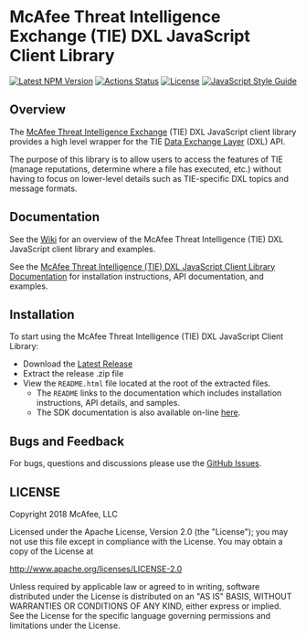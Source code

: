 # McAfee Threat Intelligence Exchange (TIE) DXL JavaScript Client Library
[![Latest NPM Version](https://img.shields.io/npm/v/@opendxl/dxl-tie-client.svg)](https://www.npmjs.com/package/@opendxl/dxl-tie-client)
[![Actions Status](https://github.com/opendxl/opendxl-tie-client-javascript/workflows/Build/badge.svg)](https://github.com/opendxl/opendxl-tie-client-javascript/actions)
[![License](https://img.shields.io/badge/License-Apache%202.0-blue.svg)](https://opensource.org/licenses/Apache-2.0)
[![JavaScript Style Guide](https://img.shields.io/badge/code_style-standard-brightgreen.svg)](https://standardjs.com)

## Overview

The
[McAfee Threat Intelligence Exchange](http://www.mcafee.com/us/products/threat-intelligence-exchange.aspx) 
(TIE) DXL JavaScript client library provides a high level wrapper for the TIE
[Data Exchange Layer](http://www.mcafee.com/us/solutions/data-exchange-layer.aspx)
(DXL) API.

The purpose of this library is to allow users to access the features of TIE
(manage reputations, determine where a file has executed, etc.) without having
to focus on lower-level details such as TIE-specific DXL topics and message
formats.

## Documentation

See the [Wiki](https://github.com/opendxl/opendxl-tie-client-javascript/wiki)
for an overview of the McAfee Threat Intelligence (TIE) DXL JavaScript client
library and examples.

See the
[McAfee Threat Intelligence (TIE) DXL JavaScript Client Library Documentation](https://opendxl.github.io/opendxl-tie-client-javascript/jsdoc)
for installation instructions, API documentation, and examples.

## Installation

To start using the McAfee Threat Intelligence (TIE) DXL JavaScript Client
Library:

* Download the [Latest Release](https://github.com/opendxl/opendxl-tie-client-javascript/releases/latest)
* Extract the release .zip file
* View the `README.html` file located at the root of the extracted files.
  * The `README` links to the documentation which includes installation instructions, API details, and samples.
  * The SDK documentation is also available on-line [here](https://opendxl.github.io/opendxl-tie-client-javascript/jsdoc).

## Bugs and Feedback

For bugs, questions and discussions please use the
[GitHub Issues](https://github.com/opendxl/opendxl-tie-client-javascript/issues).

## LICENSE

Copyright 2018 McAfee, LLC

Licensed under the Apache License, Version 2.0 (the "License"); you may not use
this file except in compliance with the License. You may obtain a copy of the
License at

http://www.apache.org/licenses/LICENSE-2.0

Unless required by applicable law or agreed to in writing, software distributed
under the License is distributed on an "AS IS" BASIS, WITHOUT WARRANTIES OR
CONDITIONS OF ANY KIND, either express or implied. See the License for the
specific language governing permissions and limitations under the License.
